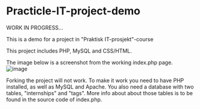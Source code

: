 # Practicle-IT-project-demo

WORK IN PROGRESS...

This is a demo for a project in "Praktisk IT-prosjekt"-course

This project includes PHP, MySQL and CSS/HTML.

The image below is a screenshot from the working index.php page.
![image](https://user-images.githubusercontent.com/73894959/187315186-602f1096-488f-44f8-ad5e-9c56cebf7868.png)

Forking the project will not work. To make it work you need to have PHP installed, as well as MySQL and Apache. You also need a database with two tables, "internships" and "tags". More info about about those tables is to be found in the source code of index.php.
